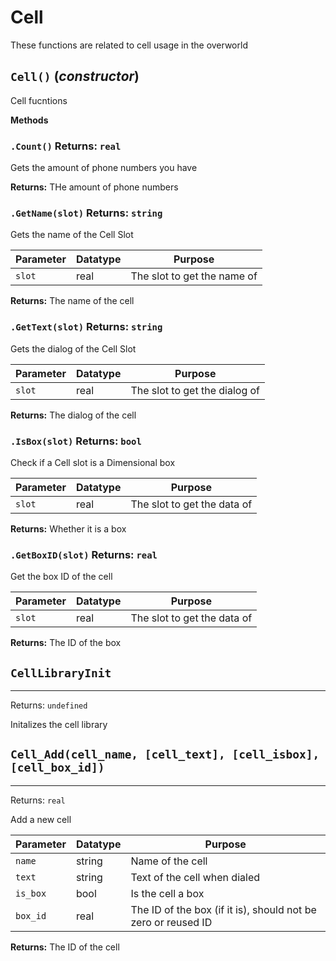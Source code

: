 # Cell
These functions are related to cell usage in the overworld

## `Cell()` (*constructor*)

Cell fucntions

**Methods**
### `.Count()` Returns: `real`

Gets the amount of phone numbers you have

**Returns:** THe amount of phone numbers

### `.GetName(slot)` Returns: `string`

Gets the name of the Cell Slot

| Parameter | Datatype  | Purpose |
|-----------|-----------|---------|
|`slot` |real |The slot to get the name of |

**Returns:** The name of the cell

### `.GetText(slot)` Returns: `string`

Gets the dialog of the Cell Slot

| Parameter | Datatype  | Purpose |
|-----------|-----------|---------|
|`slot` |real |The slot to get the dialog of |

**Returns:** The dialog of the cell

### `.IsBox(slot)` Returns: `bool`

Check if a Cell slot is a Dimensional box

| Parameter | Datatype  | Purpose |
|-----------|-----------|---------|
|`slot` |real |The slot to get the data of |

**Returns:** Whether it is a box

### `.GetBoxID(slot)` Returns: `real`

Get the box ID of the cell

| Parameter | Datatype  | Purpose |
|-----------|-----------|---------|
|`slot` |real |The slot to get the data of |

**Returns:** The ID of the box

## `CellLibraryInit`
---
 Returns: `undefined`

Initalizes the cell library

## `Cell_Add(cell_name, [cell_text], [cell_isbox], [cell_box_id])`
---
 Returns: `real`

Add a new cell

| Parameter | Datatype  | Purpose |
|-----------|-----------|---------|
|`name` |string |Name of the cell |
|`text` |string |Text of the cell when dialed |
|`is_box` |bool |Is the cell a box |
|`box_id` |real |The ID of the box (if it is), should not be zero or reused ID |

**Returns:** The ID of the cell
